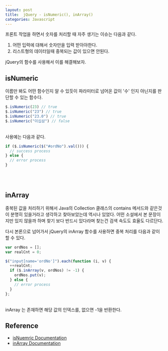 ```yaml
---
layout: post
title:  jQuery - isNumeric(), inArray()
categories: Javascript
---
```


프론트 작업을 하면서 숫자를 처리할 때 자주 생기는 이슈는 다음과 같다. <br>

1. 어떤 입력에 대해서 숫자만을 입력 받아야한다.
2. 리스트형의 데이터일때 중복되는 값이 있으면 안된다.

jQuery의 함수를 사용해서 이를 해결해보자. <br>

<h2>isNumeric</h2>

이름만 봐도 어떤 함수인지 알 수 있듯이 파라미터로 넘어온 값이 '수' 인지 아닌지를 판단할 수 있는 함수다. 

```javascript
$.isNumeric(23) // true
$.isNumeric("23") // true
$.isNumeric("23.0") // true
$.isNumeric("이십삼") // false
```
<br> 
사용예는 다음과 같다. 

```javascript
if ($.isNumeric($("#ordNo").val())) {
  // success process
} else {
  // error process
}
  
```

<br>
<h2>inArray</h2>

중복된 값을 처리하기 위해서 Java의 Collection 클래스의 contains 메서드와 같은것이 분명히 있을거라고 생각하고 찾아보았는데 역시나 있었다. 어떤 소설에서 본 문장이지만 있지 않을까 하며 찾기 보다 반드시 있다라며 찾는건 검색 속도도 효율도 다르단다.
<br>

다시 본론으로 넘어가서 jQuery의 inArray 함수를 사용하면 중복 처리를 다음과 같이 할 수 있다.

```javascript
var ordNos = [];
var realCnt = 0;

$("input[name='ordNo']").each(function (i, v) {
  ++realCnt;
  if ($.inArray(v, ordNos) != -1) {
    ordNos.put(v);
  } else {
    // error process
  }
};
```

<br>
inArray 는 존재하면 해당 값의 인덱스를, 없으면 -1을 반환한다.
 
<br>
<h2>Reference</h2>

- [isNuemric Documentation](https://api.jquery.com/jQuery.isNumeric/)
- [inArray Documentation](https://api.jquery.com/jQuery.inArray/)
